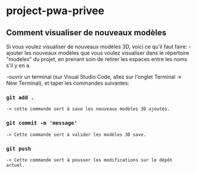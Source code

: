 # project-pwa-privee

## Comment visualiser de nouveaux modèles

Si vous voulez visualiser de nouveaux modèles 3D, voici ce qu'il faut faire:
  -ajouter les nouveaux modèles que vous voulez visualiser dans le répertoire "modeles" du projet,
  en prenant soin de retirer les espaces entre les noms s'il y en a.
  
  -ouvrir un terminal (sur Visual Studio Code, allez sur l'onglet Terminal -> New Terminal), et taper les commandes suivantes:
    
### `git add .`
    -> cette commande sert à save les nouveaux modèles 3D ajoutés.
    
### `git commit -m 'message'`
    -> Cette commande sert à valider les modèles 3D save.
    
### `git push`
    -> Cette commande sert à pousser les modifications sur le dépôt actuel.
